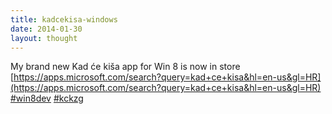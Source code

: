 ```yaml
---
title: kadcekisa-windows
date: 2014-01-30
layout: thought
---
```

My brand new Kad će kiša app for Win 8 is now in store [https://apps.microsoft.com/search?query=kad+ce+kisa&hl=en-us&gl=HR](https://apps.microsoft.com/search?query=kad+ce+kisa&hl=en-us&gl=HR) [#win8dev](https://x.com/hashtag/win8dev?src=hashtag_click) [#kckzg](https://x.com/hashtag/kckzg?src=hashtag_click)